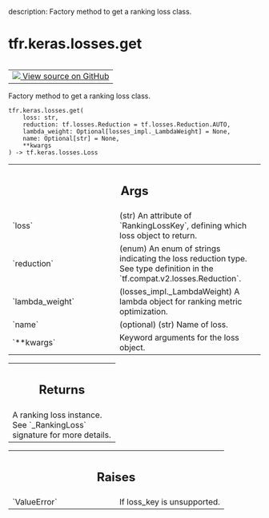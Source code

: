 description: Factory method to get a ranking loss class.

<div itemscope itemtype="http://developers.google.com/ReferenceObject">
<meta itemprop="name" content="tfr.keras.losses.get" />
<meta itemprop="path" content="Stable" />
</div>

# tfr.keras.losses.get

<!-- Insert buttons and diff -->

<table class="tfo-notebook-buttons tfo-api nocontent" align="left">
<td>
  <a target="_blank" href="https://github.com/tensorflow/ranking/tree/master/tensorflow_ranking/python/keras/losses.py#L37-L97">
    <img src="https://www.tensorflow.org/images/GitHub-Mark-32px.png" />
    View source on GitHub
  </a>
</td>
</table>

Factory method to get a ranking loss class.

<pre class="devsite-click-to-copy prettyprint lang-py tfo-signature-link">
<code>tfr.keras.losses.get(
    loss: str,
    reduction: tf.losses.Reduction = tf.losses.Reduction.AUTO,
    lambda_weight: Optional[losses_impl._LambdaWeight] = None,
    name: Optional[str] = None,
    **kwargs
) -> tf.keras.losses.Loss
</code></pre>

<!-- Placeholder for "Used in" -->

<!-- Tabular view -->
 <table class="responsive fixed orange">
<colgroup><col width="214px"><col></colgroup>
<tr><th colspan="2"><h2 class="add-link">Args</h2></th></tr>

<tr>
<td>
`loss`<a id="loss"></a>
</td>
<td>
(str) An attribute of `RankingLossKey`, defining which loss object to
return.
</td>
</tr><tr>
<td>
`reduction`<a id="reduction"></a>
</td>
<td>
(enum)  An enum of strings indicating the loss reduction type.
See type definition in the `tf.compat.v2.losses.Reduction`.
</td>
</tr><tr>
<td>
`lambda_weight`<a id="lambda_weight"></a>
</td>
<td>
(losses_impl._LambdaWeight) A lambda object for ranking
metric optimization.
</td>
</tr><tr>
<td>
`name`<a id="name"></a>
</td>
<td>
(optional) (str) Name of loss.
</td>
</tr><tr>
<td>
`**kwargs`<a id="**kwargs"></a>
</td>
<td>
Keyword arguments for the loss object.
</td>
</tr>
</table>

<!-- Tabular view -->
 <table class="responsive fixed orange">
<colgroup><col width="214px"><col></colgroup>
<tr><th colspan="2"><h2 class="add-link">Returns</h2></th></tr>
<tr class="alt">
<td colspan="2">
A ranking loss instance. See `_RankingLoss` signature for more details.
</td>
</tr>

</table>

<!-- Tabular view -->
 <table class="responsive fixed orange">
<colgroup><col width="214px"><col></colgroup>
<tr><th colspan="2"><h2 class="add-link">Raises</h2></th></tr>

<tr>
<td>
`ValueError`<a id="ValueError"></a>
</td>
<td>
If loss_key is unsupported.
</td>
</tr>
</table>
